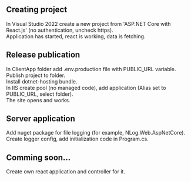 ## Creating project

In Visual Studio 2022 create a new project from 'ASP.NET Core with React.js' (no authentication, uncheck https).  
Application has started, react is working, data is fetching.  


## Release publication

In ClientApp folder add .env.production file with PUBLIC_URL variable.  
Publish project to folder.  
Install dotnet-hosting bundle.  
In IIS create pool (no managed code), add application (Alias set to PUBLIC_URL, select folder).  
The site opens and works.  

## Server application

Add nuget package for file logging (for example, NLog.Web.AspNetCore).  
Create logger config, add initialization code in Program.cs.  

## Comming soon...

Create own react application and controller for it.

